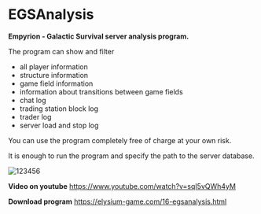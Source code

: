 # EGSAnalysis

**Empyrion - Galactic Survival server analysis program.**

The program can show and filter
- all player information
- structure information
- game field information
- information about transitions between game fields
- chat log
- trading station block log
- trader log
- server load and stop log

You can use the program completely free of charge at your own risk.


It is enough to run the program and specify the path to the server database.

![123456](https://github.com/mailarn/EGSAnalysis/assets/132196493/57b2b018-6455-409e-8547-ebcd89727536)

**Video on youtube**
https://www.youtube.com/watch?v=sqI5vQWh4yM

**Download program**
https://elysium-game.com/16-egsanalysis.html
